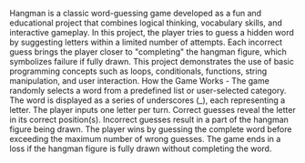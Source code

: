 Hangman is a classic word-guessing game developed as a fun and educational project that combines logical thinking, vocabulary skills, and interactive gameplay. In this project, the player tries to guess a hidden word by suggesting letters within a limited number of attempts. Each incorrect guess brings the player closer to "completing" the hangman figure, which symbolizes failure if fully drawn.
This project demonstrates the use of basic programming concepts such as loops, conditionals, functions, string manipulation, and user interaction.
How the Game Works -
The game randomly selects a word from a predefined list or user-selected category.
The word is displayed as a series of underscores (_), each representing a letter.
The player inputs one letter per turn.
Correct guesses reveal the letter in its correct position(s).
Incorrect guesses result in a part of the hangman figure being drawn.
The player wins by guessing the complete word before exceeding the maximum number of wrong guesses.
The game ends in a loss if the hangman figure is fully drawn without completing the word.


